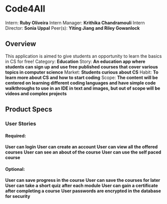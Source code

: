 # Code4All
Intern: **Ruby Oliveira**
Intern Manager: **Krithika Chandramouli**
Intern Director: **Sonia Uppal**
Peer(s): **Yiting Jiang and Riley Gowanlock**
## Overview
This application is aimed to give students an opportunity to learn the basics in CS for free!
Category: **Education**
Story: **An education app where students can sign up  and use free published courses that cover various topics in computer science**
Market: **Students curious about CS**
Habit: **To learn more about CS and how to start coding**
Scope: **The content will be centered on learning different coding languages and have simple code walkthroughs to use in an IDE in text and images, but out of scope will be videos and complex projects** 

## Product Specs
### User Stories
#### Required:
**User can login**
**User can create an account**
**User can view all the offered courses**
**User can see an about of the course**
**User can use the self paced course**
#### Optional:
**User can save progress in the course**
**User can save the courses for later**
**User can take a short quiz after each module**
**User can gain a certificate after completing a course**
**User passwords are encrypted in the database for security**

